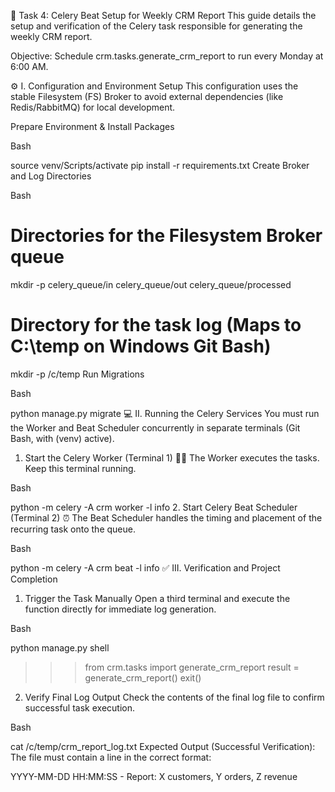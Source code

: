 🚀 Task 4: Celery Beat Setup for Weekly CRM Report
This guide details the setup and verification of the Celery task responsible for generating the weekly CRM report.

Objective: Schedule crm.tasks.generate_crm_report to run every Monday at 6:00 AM.

⚙️ I. Configuration and Environment Setup
This configuration uses the stable Filesystem (FS) Broker to avoid external dependencies (like Redis/RabbitMQ) for local development.

Prepare Environment & Install Packages

Bash

source venv/Scripts/activate
pip install -r requirements.txt
Create Broker and Log Directories

Bash

# Directories for the Filesystem Broker queue
mkdir -p celery_queue/in celery_queue/out celery_queue/processed

# Directory for the task log (Maps to C:\temp on Windows Git Bash)
mkdir -p /c/temp 
Run Migrations

Bash

python manage.py migrate
💻 II. Running the Celery Services
You must run the Worker and Beat Scheduler concurrently in separate terminals (Git Bash, with (venv) active).

1. Start the Celery Worker (Terminal 1) 🧑‍💻
The Worker executes the tasks. Keep this terminal running.

Bash

python -m celery -A crm worker -l info
2. Start Celery Beat Scheduler (Terminal 2) ⏰
The Beat Scheduler handles the timing and placement of the recurring task onto the queue.

Bash

python -m celery -A crm beat -l info
✅ III. Verification and Project Completion
1. Trigger the Task Manually
Open a third terminal and execute the function directly for immediate log generation.

Bash

python manage.py shell
>>> from crm.tasks import generate_crm_report
>>> result = generate_crm_report()
>>> exit()
2. Verify Final Log Output
Check the contents of the final log file to confirm successful task execution.

Bash

cat /c/temp/crm_report_log.txt
Expected Output (Successful Verification): The file must contain a line in the correct format:

YYYY-MM-DD HH:MM:SS - Report: X customers, Y orders, Z revenue
